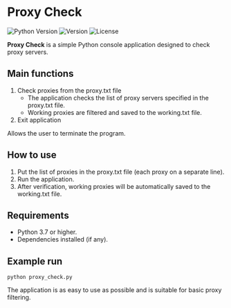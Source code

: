 # Proxy Check
<p align="left">
   <img src="https://img.shields.io/badge/Python-3.10-blue" alt="Python Version">
   <img src="https://img.shields.io/badge/Version-v0.1-blue" alt="Version">
   <img src="https://img.shields.io/badge/License-MIT-blue" alt="License">
</p>

**Proxy Check** is a simple Python console application designed to check proxy servers.

## Main functions
1. Check proxies from the proxy.txt file
      -  The application checks the list of proxy servers specified in the proxy.txt file.
      -  Working proxies are filtered and saved to the working.txt file.
3. Exit application

Allows the user to terminate the program.

## How to use
1. Put the list of proxies in the proxy.txt file (each proxy on a separate line).
2. Run the application.
3. After verification, working proxies will be automatically saved to the working.txt file.

## Requirements
- Python 3.7 or higher.
- Dependencies installed (if any).

## Example run
```
python proxy_check.py  
```
The application is as easy to use as possible and is suitable for basic proxy filtering.
